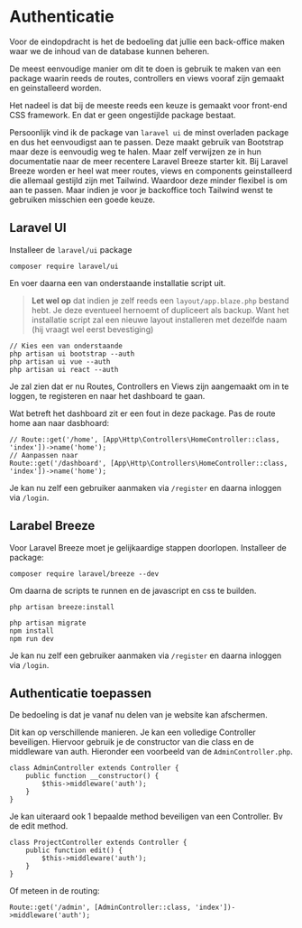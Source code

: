 # Authenticatie

Voor de eindopdracht is het de bedoeling dat jullie een back-office maken waar we de inhoud van de database kunnen beheren.

De meest eenvoudige manier om dit te doen is gebruik te maken van een package waarin reeds de routes, controllers en views vooraf zijn gemaakt en geinstalleerd worden.

Het nadeel is dat bij de meeste reeds een keuze is gemaakt voor front-end CSS framework. En dat er geen ongestijlde package bestaat.

Persoonlijk vind ik de package van `laravel ui` de minst overladen package en dus het eenvoudigst aan te passen. Deze maakt gebruik van Bootstrap maar deze is eenvoudig weg te halen. Maar zelf verwijzen ze in hun documentatie naar de meer recentere Laravel Breeze starter kit. Bij Laravel Breeze worden er heel wat meer routes, views en components geinstalleerd die allemaal gestijld zijn met Tailwind. Waardoor deze minder flexibel is om aan te passen. Maar indien je voor je backoffice toch Tailwind wenst te gebruiken misschien een goede keuze.

## Laravel UI

Installeer de `laravel/ui` package

```
composer require laravel/ui
```

En voer daarna een van onderstaande installatie script uit. 

> **Let wel op** dat indien je zelf reeds een `layout/app.blaze.php` bestand hebt. Je deze eventueel hernoemt of dupliceert als backup. Want het installatie script zal een nieuwe layout installeren met dezelfde naam (hij vraagt wel eerst bevestiging)

```
// Kies een van onderstaande
php artisan ui bootstrap --auth
php artisan ui vue --auth
php artisan ui react --auth
```

Je zal zien dat er nu Routes, Controllers en Views zijn aangemaakt om in te loggen, te registeren en naar het dashboard te gaan.

Wat betreft het dashboard zit er een fout in deze package. Pas de route home aan naar dasbhoard:

```
// Route::get('/home', [App\Http\Controllers\HomeController::class, 'index'])->name('home');
// Aanpassen naar
Route::get('/dashboard', [App\Http\Controllers\HomeController::class, 'index'])->name('home');
```

Je kan nu zelf een gebruiker aanmaken via `/register` en daarna inloggen via `/login`.

## Larabel Breeze

Voor Laravel Breeze moet je gelijkaardige stappen doorlopen. Installeer de package:

```
composer require laravel/breeze --dev
```

Om daarna de scripts te runnen en de javascript en css te builden.

```
php artisan breeze:install
 
php artisan migrate
npm install
npm run dev
```

Je kan nu zelf een gebruiker aanmaken via `/register` en daarna inloggen via `/login`.

## Authenticatie toepassen

De bedoeling is dat je vanaf nu delen van je website kan afschermen.

Dit kan op verschillende manieren. Je kan een volledige Controller beveiligen. Hiervoor gebruik je de constructor van die class en de middleware van auth. Hieronder een voorbeeld van de `AdminController.php`.

```
class AdminController extends Controller {
    public function __constructor() {
        $this->middleware('auth');
    }
}
```

Je kan uiteraard ook 1 bepaalde method beveiligen van een Controller. Bv de edit method.

```
class ProjectController extends Controller {
    public function edit() {
        $this->middleware('auth');
    }
}
```

Of meteen in de routing:

```
Route::get('/admin', [AdminController::class, 'index'])->middleware('auth');
```


